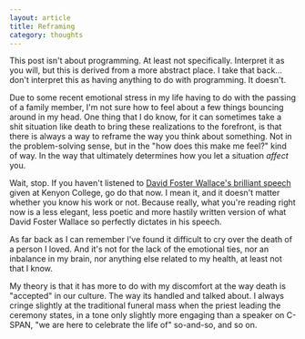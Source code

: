 ```yaml
---
layout: article
title: Reframing
category: thoughts
---
```


This post isn't about programming. At least not specifically. Interpret it as you will, but this is derived from a more abstract place. I take that back... don't interpret this as having anything to do with programming. It doesn't.<!-- more -->

Due to some recent emotional stress in my life having to do with the passing of a family member, I'm not sure how to feel about a few things bouncing around in my head. One thing that I do know, for it can sometimes take a shit situation like death to bring these realizations to the forefront, is that there is always a way to reframe the way you think about something. Not in the problem-solving sense, but in the "how does this make me feel?" kind of way. In the way that ultimately determines how you let a situation *affect* you.

Wait, stop. If you haven't listened to [David Foster Wallace's brilliant speech]() given at Kenyon College, go do that now. I mean it, and it doesn't matter whether you know his work or not. Because really, what you're reading right now is a less elegant, less poetic and more hastily written version of what David Foster Wallace so perfectly dictates in his speech.

As far back as I can remember I've found it difficult to cry over the death of a person I loved. And it's not for the lack of the emotional ties, nor an inbalance in my brain, nor anything else related to my health, at least not that I know.

My theory is that it has more to do with my discomfort at the way death is "accepted" in our culture. The way its handled and talked about. I always cringe slightly at the traditional funeral mass when the priest leading the ceremony states, in a tone only slightly more engaging than a speaker on C-SPAN, "we are here to celebrate the life of" so-and-so, and so on. 